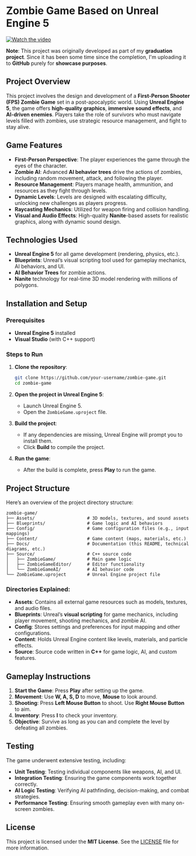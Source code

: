 
# Zombie Game Based on Unreal Engine 5

[![Watch the video](https://img.youtube.com/vi/ZvO5VxkBXj8/hqdefault.jpg)](https://youtu.be/ZvO5VxkBXj8)

**Note**: This project was originally developed as part of my **graduation project**. Since it has been some time since the completion, I'm uploading it to **GitHub** purely for **showcase purposes**.

## Project Overview

This project involves the design and development of a **First-Person Shooter (FPS) Zombie Game** set in a post-apocalyptic world. Using **Unreal Engine 5**, the game offers **high-quality graphics**, **immersive sound effects**, and **AI-driven enemies**. Players take the role of survivors who must navigate levels filled with zombies, use strategic resource management, and fight to stay alive.

## Game Features

- **First-Person Perspective**: The player experiences the game through the eyes of the character.
- **Zombie AI**: Advanced **AI behavior trees** drive the actions of zombies, including random movement, attack, and following the player.
- **Resource Management**: Players manage health, ammunition, and resources as they fight through levels.
- **Dynamic Levels**: Levels are designed with escalating difficulty, unlocking new challenges as players progress.
- **Raycasting Mechanics**: Utilized for weapon firing and collision handling.
- **Visual and Audio Effects**: High-quality **Nanite**-based assets for realistic graphics, along with dynamic sound design.

## Technologies Used

- **Unreal Engine 5** for all game development (rendering, physics, etc.).
- **Blueprints**: Unreal’s visual scripting tool used for gameplay mechanics, AI behaviors, and UI.
- **AI Behavior Trees** for zombie actions.
- **Nanite** technology for real-time 3D model rendering with millions of polygons.

## Installation and Setup

### Prerequisites
- **Unreal Engine 5** installed
- **Visual Studio** (with C++ support)

### Steps to Run

1. **Clone the repository**:
    ```bash
    git clone https://github.com/your-username/zombie-game.git
    cd zombie-game
    ```

2. **Open the project in Unreal Engine 5**:
    - Launch Unreal Engine 5.
    - Open the `ZombieGame.uproject` file.

3. **Build the project**:
    - If any dependencies are missing, Unreal Engine will prompt you to install them.
    - Click **Build** to compile the project.

4. **Run the game**:
    - After the build is complete, press **Play** to run the game.

## Project Structure

Here’s an overview of the project directory structure:

```
zombie-game/
├── Assets/                    # 3D models, textures, and sound assets
├── Blueprints/                # Game logic and AI behaviors
├── Config/                    # Game configuration files (e.g., input mappings)
├── Content/                   # Game content (maps, materials, etc.)
├── Docs/                      # Documentation (this README, technical diagrams, etc.)
├── Source/                    # C++ source code
│   ├── ZombieGame/            # Main game logic
│   ├── ZombieGameEditor/      # Editor functionality
│   └── ZombieGameAI/          # AI behavior code
└── ZombieGame.uproject        # Unreal Engine project file
```

### Directories Explained:

- **Assets**: Contains all external game resources such as models, textures, and audio files.
- **Blueprints**: Unreal’s **visual scripting** for game mechanics, including player movement, shooting mechanics, and zombie AI.
- **Config**: Stores settings and preferences for input mapping and other configurations.
- **Content**: Holds Unreal Engine content like levels, materials, and particle effects.
- **Source**: Source code written in **C++** for game logic, AI, and custom features.

## Gameplay Instructions

1. **Start the Game**: Press **Play** after setting up the game.
2. **Movement**: Use **W, A, S, D** to move, **Mouse** to look around.
3. **Shooting**: Press **Left Mouse Button** to shoot. Use **Right Mouse Button** to aim.
4. **Inventory**: Press **I** to check your inventory.
5. **Objective**: Survive as long as you can and complete the level by defeating all zombies.

## Testing

The game underwent extensive testing, including:

- **Unit Testing**: Testing individual components like weapons, AI, and UI.
- **Integration Testing**: Ensuring the game components work together correctly.
- **AI Logic Testing**: Verifying AI pathfinding, decision-making, and combat strategies.
- **Performance Testing**: Ensuring smooth gameplay even with many on-screen zombies.

## License

This project is licensed under the **MIT License**. See the [LICENSE](LICENSE) file for more information.
